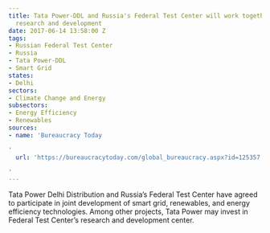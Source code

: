 ```yaml
---
title: Tata Power-DDL and Russia's Federal Test Center will work together on joint
  research and development
date: 2017-06-14 13:58:00 Z
tags:
- Russian Federal Test Center
- Russia
- Tata Power-DDL
- Smart Grid
states:
- Delhi
sectors:
- Climate Change and Energy
subsectors:
- Energy Efficiency
- Renewables
sources:
- name: 'Bureaucracy Today

'
  url: 'https://bureaucracytoday.com/global_bureaucracy.aspx?id=125357

'
---
```


Tata Power Delhi Distribution and Russia’s Federal Test Center have agreed to participate in joint development of smart grid, renewables, and energy efficiency technologies. Among other projects, Tata Power may invest in Federal Test Center’s research and development center.
